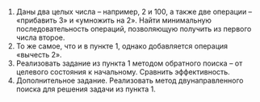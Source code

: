 1. Даны два целых числа – например, 2 и 100, а также две операции – «прибавить 3» и «умножить на 2». Найти минимальную последовательность операций, позволяющую получить из первого числа второе.
2. То же самое, что и в пункте 1, однако добавляется операция «вычесть 2».
3. Реализовать задание из пункта 1 методом обратного поиска – от целевого состояния к начальному. Сравнить эффективность.
4. Дополнительное задание. Реализовать метод двунаправленного поиска для решения задачи из пункта 1.